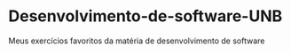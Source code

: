 # Desenvolvimento-de-software-UNB
Meus exercícios favoritos da matéria de desenvolvimento de software
